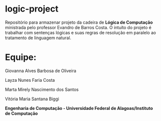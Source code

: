 # logic-project

Repositório para armazenar projeto da cadeira de **Lógica de Computação** ministrada pelo professor Evandro de Barros Costa. O intuíto do projeto é trabalhar com sentenças lógicas e suas regras de resolução em paralelo ao tratamento de linguagem natural.

# Equipe: 

Giovanna Alves Barbosa de Oliveira

Layza Nunes Faria Costa

Marta Mirely Nascimento dos Santos

Vitória Maria Santana Biggi


**Engenharia de Computação - Universidade Federal de Alagoas/Instituto de Computação**

